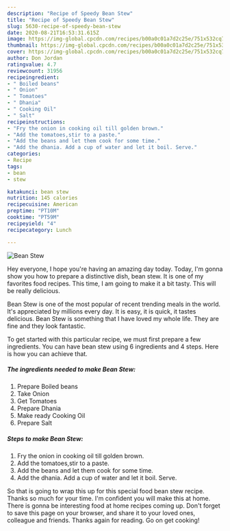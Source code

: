 ```yaml
---
description: "Recipe of Speedy Bean Stew"
title: "Recipe of Speedy Bean Stew"
slug: 5630-recipe-of-speedy-bean-stew
date: 2020-08-21T16:53:31.615Z
image: https://img-global.cpcdn.com/recipes/b00a0c01a7d2c25e/751x532cq70/bean-stew-recipe-main-photo.jpg
thumbnail: https://img-global.cpcdn.com/recipes/b00a0c01a7d2c25e/751x532cq70/bean-stew-recipe-main-photo.jpg
cover: https://img-global.cpcdn.com/recipes/b00a0c01a7d2c25e/751x532cq70/bean-stew-recipe-main-photo.jpg
author: Don Jordan
ratingvalue: 4.7
reviewcount: 31956
recipeingredient:
- " Boiled beans"
- " Onion"
- " Tomatoes"
- " Dhania"
- " Cooking Oil"
- " Salt"
recipeinstructions:
- "Fry the onion in cooking oil till golden brown."
- "Add the tomatoes,stir to a paste."
- "Add the beans and let them cook for some time."
- "Add the dhania. Add a cup of water and let it boil. Serve."
categories:
- Recipe
tags:
- bean
- stew

katakunci: bean stew 
nutrition: 145 calories
recipecuisine: American
preptime: "PT10M"
cooktime: "PT59M"
recipeyield: "4"
recipecategory: Lunch

---
```



![Bean Stew](https://img-global.cpcdn.com/recipes/b00a0c01a7d2c25e/751x532cq70/bean-stew-recipe-main-photo.jpg)

Hey everyone, I hope you're having an amazing day today. Today, I'm gonna show you how to prepare a distinctive dish, bean stew. It is one of my favorites food recipes. This time, I am going to make it a bit tasty. This will be really delicious.

Bean Stew is one of the most popular of recent trending meals in the world. It's appreciated by millions every day. It is easy, it is quick, it tastes delicious. Bean Stew is something that I have loved my whole life. They are fine and they look fantastic.




To get started with this particular recipe, we must first prepare a few ingredients. You can have bean stew using 6 ingredients and 4 steps. Here is how you can achieve that.

<!--inarticleads1-->

##### The ingredients needed to make Bean Stew:

1. Prepare  Boiled beans
1. Take  Onion
1. Get  Tomatoes
1. Prepare  Dhania
1. Make ready  Cooking Oil
1. Prepare  Salt




<!--inarticleads2-->

##### Steps to make Bean Stew:

1. Fry the onion in cooking oil till golden brown.
1. Add the tomatoes,stir to a paste.
1. Add the beans and let them cook for some time.
1. Add the dhania. Add a cup of water and let it boil. Serve.




So that is going to wrap this up for this special food bean stew recipe. Thanks so much for your time. I'm confident you will make this at home. There is gonna be interesting food at home recipes coming up. Don't forget to save this page on your browser, and share it to your loved ones, colleague and friends. Thanks again for reading. Go on get cooking!
